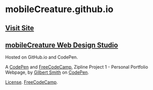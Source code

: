 # mobileCreature.github.io

## [Visit Site](http://mobileCreature.github.io/)
[mobileCreature Web Design Studio](http://mobileCreature.github.io/)
--------------------------------
Hosted on GitHub.io and CodePen.

A [CodePen](http://codepen.io/GJSmith3rd/pen/epOZZM) and [FreeCodeCamp](http://freecodecamp.com/gjsmith3rd), Zipline Project 1 - Personal Portfolio Webpage, by [Gilbert Smith](http://codepen.io/GJSmith3rd) on [CodePen](http://codepen.io/).

[License](http://codepen.io/GJSmith3rd/pen/epOZZM/license).
[FreeCodeCamp](http://freecodecamp.com/gjsmith3rd).
